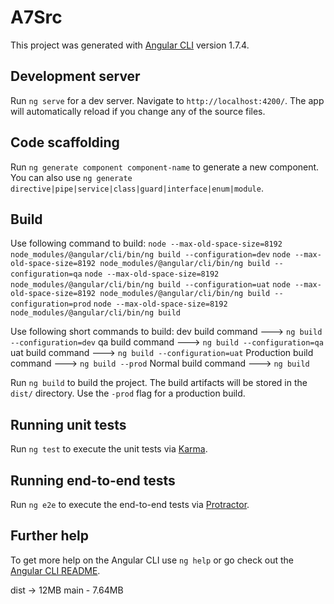 # A7Src

This project was generated with [Angular CLI](https://github.com/angular/angular-cli) version 1.7.4.

## Development server

Run `ng serve` for a dev server. Navigate to `http://localhost:4200/`. The app will automatically reload if you change any of the source files.

## Code scaffolding

Run `ng generate component component-name` to generate a new component. You can also use `ng generate directive|pipe|service|class|guard|interface|enum|module`.

## Build

Use following command to build: 
`node --max-old-space-size=8192 node_modules/@angular/cli/bin/ng build --configuration=dev`
`node --max-old-space-size=8192 node_modules/@angular/cli/bin/ng build --configuration=qa`
`node --max-old-space-size=8192 node_modules/@angular/cli/bin/ng build --configuration=uat`
`node --max-old-space-size=8192 node_modules/@angular/cli/bin/ng build --configuration=prod`
`node --max-old-space-size=8192 node_modules/@angular/cli/bin/ng build`


Use following  short commands to build:
dev build command ---> `ng build --configuration=dev`
qa build command ---> `ng build --configuration=qa`
uat build command ---> `ng build --configuration=uat`
Production build command ---> `ng build --prod`
Normal build command ---> `ng build`




Run `ng build` to build the project. The build artifacts will be stored in the `dist/` directory. Use the `-prod` flag for a production build.

## Running unit tests

Run `ng test` to execute the unit tests via [Karma](https://karma-runner.github.io).

## Running end-to-end tests

Run `ng e2e` to execute the end-to-end tests via [Protractor](http://www.protractortest.org/).

## Further help

To get more help on the Angular CLI use `ng help` or go check out the [Angular CLI README](https://github.com/angular/angular-cli/blob/master/README.md).

dist -> 12MB
main - 7.64MB